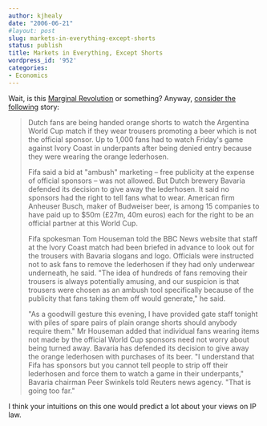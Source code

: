 ```yaml
---
author: kjhealy
date: "2006-06-21"
#layout: post
slug: markets-in-everything-except-shorts
status: publish
title: Markets in Everything, Except Shorts
wordpress_id: '952'
categories:
- Economics
---
```


Wait, is this [Marginal Revolution](http://www.marginalrevolution.com/) or something? Anyway, [consider the following](http://news.bbc.co.uk/2/hi/europe/5104252.stm) story:

> Dutch fans are being handed orange shorts to watch the Argentina World Cup match if they wear trousers promoting a beer which is not the official sponsor. Up to 1,000 fans had to watch Friday's game against Ivory Coast in underpants after being denied entry because they were wearing the orange lederhosen.
>
> Fifa said a bid at "ambush" marketing – free publicity at the expense of official sponsors – was not allowed. But Dutch brewery Bavaria defended its decision to give away the lederhosen. It said no sponsors had the right to tell fans what to wear. American firm Anheuser Busch, maker of Budweiser beer, is among 15 companies to have paid up to $50m (£27m, 40m euros) each for the right to be an official partner at this World Cup.
>
> Fifa spokesman Tom Houseman told the BBC News website that staff at the Ivory Coast match had been briefed in advance to look out for the trousers with Bavaria slogans and logo. Officials were instructed not to ask fans to remove the lederhosen if they had only underwear underneath, he said. "The idea of hundreds of fans removing their trousers is always potentially amusing, and our suspicion is that trousers were chosen as an ambush tool specifically because of the publicity that fans taking them off would generate," he said.
>
> "As a goodwill gesture this evening, I have provided gate staff tonight with piles of spare pairs of plain orange shorts should anybody require them." Mr Houseman added that individual fans wearing items not made by the official World Cup sponsors need not worry about being turned away. Bavaria has defended its decision to give away the orange lederhosen with purchases of its beer. "I understand that Fifa has sponsors but you cannot tell people to strip off their lederhosen and force them to watch a game in their underpants," Bavaria chairman Peer Swinkels told Reuters news agency. "That is going too far."

I think your intuitions on this one would predict a lot about your views on IP law.
